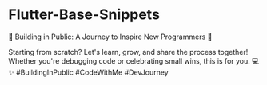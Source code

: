 # Flutter-Base-Snippets
🌟 Building in Public: A Journey to Inspire New Programmers 🚀

Starting from scratch? Let's learn, grow, and share the process together! Whether you're debugging code or celebrating small wins, this is for you. 💻✨ 
#BuildingInPublic 
#CodeWithMe 
#DevJourney
